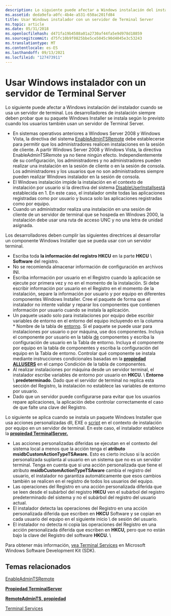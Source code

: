```yaml
---
description: Lo siguiente puede afectar a Windows instalación del instalador cuando se usa un servidor de terminal. Los desarrolladores de instalación siempre deben probar que su paquete Windows Installer se instala según lo previsto cuando los usuarios también usan un servidor de Terminal Server.
ms.assetid: deda9efa-a0fc-4b4e-a531-650ac201fd84
title: Usar Windows instalador con un servidor de Terminal Server
ms.topic: article
ms.date: 05/31/2018
ms.openlocfilehash: d471fa19b4588a01a2730af44fa5e9d978d18859
ms.sourcegitcommit: d75fc10b9f0825bbe5ce5045c90d4045e3c53243
ms.translationtype: MT
ms.contentlocale: es-ES
ms.lasthandoff: 09/13/2021
ms.locfileid: "127473911"
---
```

# <a name="using-windows-installer-with-a-terminal-server"></a>Usar Windows instalador con un servidor de Terminal Server

Lo siguiente puede afectar a Windows instalación del instalador cuando se usa un servidor de terminal. Los desarrolladores de instalación siempre deben probar que su paquete Windows Installer se instala según lo previsto cuando los usuarios también usan un servidor de Terminal Server.

-   En sistemas operativos anteriores a Windows Server 2008 y Windows Vista, la directiva del sistema [EnableAdminTSRemote](enableadmintsremote.md) debe establecerse para permitir que los administradores realicen instalaciones en la sesión de cliente. A partir Windows Server 2008 y Windows Vista, la directiva EnableAdminTSRemote ya no tiene ningún efecto. Independientemente de su configuración, los administradores y no administradores pueden realizar una instalación en la sesión de cliente o en la sesión de consola. Los administradores y los usuarios que no son administradores siempre pueden realizar Windows instalador en la sesión de consola.
-   El Windows instalación impide la instalación en [](installation-context.md) el contexto de instalación por usuario si la directiva del sistema [DisableUserInstalls](disableuserinstalls.md)[está](system-policy.md) establecida en 1. En este caso, el instalador omite todas las aplicaciones registradas como por usuario y busca solo las aplicaciones registradas como por equipo.
-   Cuando un administrador realiza una instalación en una sesión de cliente de un servidor de terminal que se hospeda en Windows 2000, la instalación debe usar una ruta de acceso UNC y no una letra de unidad asignada.

Los desarrolladores deben cumplir las siguientes directrices al desarrollar un componente Windows Installer que se pueda usar con un servidor terminal.

-   Escriba toda **la información del registro HKCU** en la parte **HKCU** \\ **Software** del registro.
-   No se recomienda almacenar información de configuración en archivos INI.
-   Escriba información por usuario en el Registro cuando la aplicación se ejecute por primera vez y no en el momento de la instalación. Si debe escribir información por usuario en el Registro en el momento de la instalación, separe la información por usuario y por equipo en diferentes componentes Windows Installer. Cree el paquete de forma que el instalador no intente validar y reparar los componentes que contienen información por usuario cuando se instala la aplicación.
-   Un paquete usado solo para instalaciones por equipo debe escribir variables de entorno en el entorno del equipo incluyendo en la columna \* Nombre de la tabla de [entorno](environment-table.md). Si el paquete se puede usar para instalaciones por usuario o por máquina, use dos componentes. Incluya el componente por usuario en la tabla [de](condition-table.md) componentes y escriba la configuración de usuario en la Tabla de entorno. Incluya el componente por equipo en la tabla de componentes y escriba la configuración del equipo en la Tabla de entorno. Controlar qué componente se instala mediante instrucciones condicionales basadas en la [**propiedad ALLUSERS**](allusers.md) en el campo Condición de la tabla de componentes.
-   Al realizar instalaciones por máquina desde un servidor terminal, el instalador escribe variables de entorno por usuario en **HKCU.** \\ **Entorno** \\ **predeterminado**. Dado que el servidor de terminal no replica esta sección del Registro, la instalación no establece las variables de entorno por usuario.
-   Dado que un servidor puede configurarse para evitar que los usuarios repare aplicaciones, la aplicación debe controlar correctamente el caso de que falte una clave del Registro.

Lo siguiente se aplica cuando se instala un paquete Windows Installer que usa acciones personalizadas dll, EXE o [script](custom-actions.md) en el contexto de instalación por equipo en un servidor de terminal. En este caso, el instalador establece la [**propiedad TerminalServer.**](terminalserver.md)

-   Las acciones personalizadas diferidas se ejecutan en el contexto del sistema local a menos que la acción tenga el **atributo msidbCustomActionTypeTSAware.** Esto es cierto incluso si la acción personalizada suplanta al usuario en un sistema que no es un servidor terminal. Tenga en cuenta que si una acción personalizada que tiene el atributo **msidbCustomActionTypeTSAware** cambia el registro del usuario, el instalador no garantiza automáticamente que esos cambios también se realicen en el registro de todos los usuarios del equipo.
-   Las operaciones del Registro en una acción personalizada diferida que se leen desde el subárbol del registro **HKCU** ven el subárbol del registro predeterminado del sistema y no el subárbol del registro del usuario actual.
-   El instalador detecta las operaciones del Registro en una acción personalizada diferida que escriben en **HKCU** Software y se copian en cada usuario del equipo en el siguiente inicio \\  de sesión del usuario.
-   El instalador no detecta ni copia las operaciones del Registro en una acción personalizada diferida que escriben en **HKCU,** pero que no están bajo la clave del Registro del software **HKCU.** \\ 

Para obtener más información, [vea Terminal Services](../termserv/terminal-services-portal.md) en Microsoft Windows Software Development Kit (SDK).

## <a name="related-topics"></a>Temas relacionados

<dl> <dt>

[EnableAdminTSRemote](enableadmintsremote.md)
</dt> <dt>

[**Propiedad TerminalServer**](terminalserver.md)
</dt> <dt>

[**RemoteAdminTS, propiedad**](remoteadmints.md)
</dt> <dt>

[Terminal Services](../termserv/terminal-services-portal.md)
</dt> </dl>

 

 
